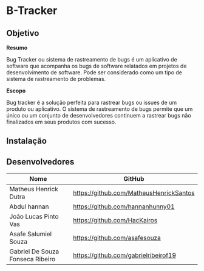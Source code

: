 # B-Tracker

## Objetivo
**Resumo**

Bug Tracker ou sistema de rastreamento de bugs é um aplicativo de software que acompanha os bugs de software relatados em projetos de desenvolvimento de software. Pode ser considerado como um tipo de sistema de rastreamento de problemas.

**Escopo**

Bug tracker é a solução perfeita para rastrear bugs ou issues de um produto ou aplicativo. O sistema de rastreamento de bugs permite que um único ou um conjunto de desenvolvedores continuem a rastrear bugs não finalizados em seus produtos com sucesso.

## Instalação

## Desenvolvedores
|Nome                             |GitHub                             |
| --------                        | --------                          |
|Matheus Henrick Dutra            |https://github.com/MatheusHenrickSantos|
|Abdul hannan                     |https://github.com/hannanhunny01|
|João Lucas Pinto Vas             |https://github.com/HacKairos
|Asafe Salumiel Souza             |https://github.com/asafesouza
|Gabriel De Souza Fonseca Ribeiro |https://github.com/gabrielribeirof19
